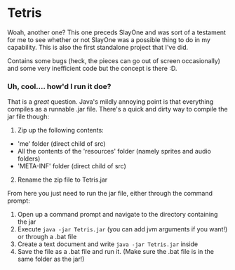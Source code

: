 # Tetris

Woah, another one? This one preceds SlayOne and was sort of a testament for me to see whether or not SlayOne was a possible thing to do in my capability. This is also the first standalone project that I've did.

Contains some bugs (heck, the pieces can go out of screen occasionally) and some very inefficient code but the concept is there :D.

### Uh, cool.... how'd I run it doe?

That is a *great* question. Java's mildly annoying point is that everything compiles as a runnable .jar file. There's a quick and dirty way to compile the jar file though:
1. Zip up the following contents:
  - 'me' folder (direct child of src)
  - All the contents of the 'resources' folder (namely sprites and audio folders)
  - 'META-INF' folder (direct child of src)
2. Rename the zip file to Tetris.jar

From here you just need to run the jar file, either through the command prompt:
1. Open up a command prompt and navigate to the directory containing the jar
2. Execute `java -jar Tetris.jar` (you can add jvm arguments if you want!)
or through a .bat file
1. Create a text document and write `java -jar Tetris.jar` inside
2. Save the file as a .bat file and run it. (Make sure the .bat file is in the same folder as the jar!)
